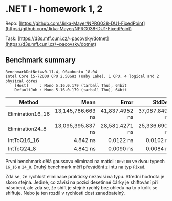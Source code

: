 .NET I - homework 1, 2
======================

Repo: [https://github.com/Jirka-Mayer/NPRG038-DU1-FixedPoint](https://github.com/Jirka-Mayer/NPRG038-DU1-FixedPoint)

Task: [https://d3s.mff.cuni.cz/~pacovsky/dotnet](https://d3s.mff.cuni.cz/~pacovsky/dotnet)

## Benchmark summary

    BenchmarkDotNet=v0.11.4, OS=ubuntu 18.04
    Intel Core i5-7200U CPU 2.50GHz (Kaby Lake), 1 CPU, 4 logical and 2 physical cores
        [Host]     : Mono 5.16.0.179 (tarball Thu), 64bit 
        DefaultJob : Mono 5.16.0.179 (tarball Thu), 64bit 


|           Method |              Mean |          Error |         StdDev |
|----------------- |------------------:|---------------:|---------------:|
| Elimination16_16 | 13,145,786.663 ns | 41,837.4952 ns | 37,087.8497 ns |
|  Elimination24_8 | 13,095,395.837 ns | 28,581.4271 ns | 25,336.6907 ns |
|      IntToQ16_16 |          4.842 ns |      0.0122 ns |      0.0102 ns |
|       IntToQ24_8 |          4.841 ns |      0.0090 ns |      0.0084 ns |

První benchmark dělá gaussovu eliminaci na matici `100x100` ve dvou typech `16_16` a `24_8`. Druhý benchmark měří převádění z intu na typ `Fixed`.

Zdá se, že rychlost eliminace prakticky nezávisí na typu. Střední hodnota je skoro stejná. Jediné, co závisí na pozici desetinné čárky je shiftování při násobení, ale zdá se, že shift je stejně rychlý bez ohledu na to o kolik se shiftuje. Nebo je ten rozdíl v rychlosti dost zanedbatelný.
